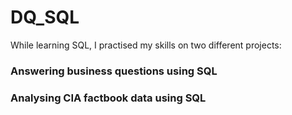 # DQ_SQL
While learning SQL, I practised my skills on two different projects:
### Answering business questions using SQL
### Analysing CIA factbook data using SQL
